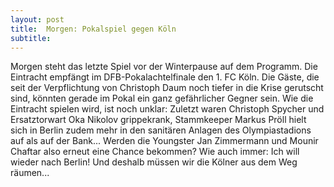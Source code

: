 ```yaml
---
layout: post
title:  Morgen: Pokalspiel gegen Köln
subtitle:  
---
```


Morgen steht das letzte Spiel vor der Winterpause auf dem Programm. Die Eintracht empfängt im DFB-Pokalachtelfinale den 1. FC Köln. Die Gäste, die seit der Verpflichtung von Christoph Daum noch tiefer in die Krise gerutscht sind, könnten gerade im Pokal ein ganz gefährlicher Gegner sein. Wie die Eintracht spielen wird, ist noch unklar: Zuletzt waren Christoph Spycher und Ersatztorwart Oka Nikolov grippekrank, Stammkeeper Markus Pröll hielt sich in Berlin zudem mehr in den sanitären Anlagen des Olympiastadions auf als auf der Bank... Werden die Youngster Jan Zimmermann und Mounir Chaftar also erneut eine Chance bekommen? Wie auch immer: Ich will wieder nach Berlin! Und deshalb müssen wir die Kölner aus dem Weg räumen...


